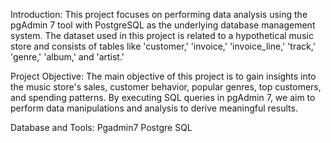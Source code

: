 Introduction:
This project focuses on performing data analysis using the pgAdmin 7 tool with PostgreSQL as the underlying database management system. The dataset used in this project is related to a hypothetical music store and consists of tables like 'customer,' 'invoice,' 'invoice_line,' 'track,' 'genre,' 'album,' and 'artist.'

Project Objective:
The main objective of this project is to gain insights into the music store's sales, customer behavior, popular genres, top customers, and spending patterns. By executing SQL queries in pgAdmin 7, we aim to perform data manipulations and analysis to derive meaningful results.

Database and Tools:
 Pgadmin7
 Postgre SQL
